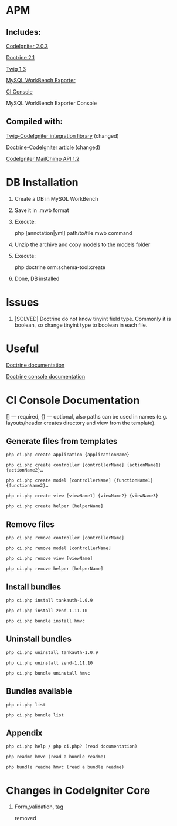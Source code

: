 APM
=========

Includes:
---------

[CodeIgniter 2.0.3](http://codeigniter.com/)

[Doctrine 2.1](http://www.doctrine-project.org/)

[Twig 1.3](http://twig.sensiolabs.org/)

[MySQL WorkBench Exporter](https://github.com/johmue/mysql-workbench-schema-exporter)

[CI Console](https://bitbucket.org/anatooly/ciconsole)

MySQL WorkBench Exporter Console

Compiled with:
--------------
[Twig-CodeIgniter integration library](https://github.com/bmatschullat/Twig-Codeigniter) (changed)

[Doctrine-CodeIgniter article](http://wildlyinaccurate.com/integrating-doctrine-2-with-codeigniter-2/) (changed)

[CodeIgniter MailChimp API 1.2](https://github.com/codepotato/codeigniter-mailchimp-api)

DB Installation
============

1. Create a DB in MySQL WorkBench
2. Save it in .mwb format
3. Execute:

	php [annotation|yml] path/to/file.mwb command
	
4. Unzip the archive and copy models to the models folder
5. Execute:

	php doctrine orm:schema-tool:create
	
6. Done, DB installed

Issues
===========

1. |SOLVED| Doctrine do not know tinyint field type. Commonly it is boolean, so change tinyint type to boolean in each file.

Useful
===========
[Doctrine documentation](http://www.doctrine-project.org/docs/orm/2.1)

[Doctrine console documentation](http://www.doctrine-project.org/docs/orm/2.1/en/reference/tools.html)

CI Console Documentation
========================

[] — required, {} — optional, also paths can be used in names (e.g. layouts/header creates directory and view from the template).

Generate files from templates
------------------------------

	php ci.php create application {applicationName}

	php ci.php create controller [controllerName] {actionName1} {actionName2}…

	php ci.php create model [controllerName] {functionName1} {functionName2}…

	php ci.php create view [viewName1] {viewName2} {viewName3}

	php ci.php create helper [helperName]

Remove files
------------

	php ci.php remove controller [controllerName]

	php ci.php remove model [controllerName]

	php ci.php remove view [viewName]

	php ci.php remove helper [helperName]

Install bundles
----------------

	php ci.php install tankauth-1.0.9

	php ci.php install zend-1.11.10

	php ci.php bundle install hmvc

Uninstall bundles
-----------------

	php ci.php uninstall tankauth-1.0.9

	php ci.php uninstall zend-1.11.10

	php ci.php bundle uninstall hmvc

Bundles available
-----------------

	php ci.php list

	php ci.php bundle list

Appendix
--------

	php ci.php help / php ci.php? (read documentation)

	php readme hmvc (read a bundle readme)

	php bundle readme hmvc (read a bundle readme)

Changes in CodeIgniter Core
============================

1. Form_validation, tag <p> removed
